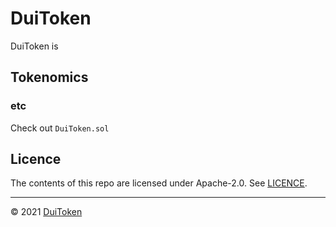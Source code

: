 # DuiToken

DuiToken is

## Tokenomics

### etc
Check out ```DuiToken.sol```

## Licence

The contents of this repo are licensed under Apache-2.0. See [LICENCE](https://github.com/DuiToken/LICENCE).

-----

© 2021 [DuiToken](https://DuiToken.com)
